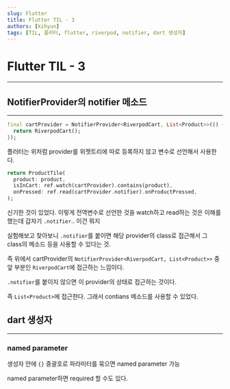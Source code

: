 ```yaml
---
slug: Flutter
title: Flutter TIL - 3
authors: [kihyun]
tags: [TIL, 플러터, flutter, riverpod, notifier, dart 생성자]
---
```


# Flutter TIL - 3
---

## NotifierProvider의 notifier 메소드
---

```dart
final cartProvider = NotifierProvider<RiverpodCart, List<Product>>(() {
  return RiverpodCart();
});
```

플러터는 위처럼 provider를 위젯트리에 따로 등록하지 않고 변수로 선언해서 사용한다.

```dart
return ProductTile(
  product: product,
  isInCart: ref.watch(cartProvider).contains(product),
  onPressed: ref.read(cartProvider.notifier).onProductPressed,
);
```

신기한 것이 있었다. 이렇게 전역변수로 선언한 것을 watch하고 read하는 것은 이해를 했는데 갑자기 `.notifier`.. 이건 뭐지

실험해보고 찾아보니 `.notifier`를 붙이면 해당 provider의 class로 접근해서 그 class의 메소드 등을 사용할 수 있다는 것.

즉 위에서 cartProvider의 `NotifierProvider<RiverpodCart, List<Product>>` 중 앞 부분인 `RiverpodCart`에 접근하는 느낌이다.

`.notifier`를 붙이지 않으면 이 provider의 상태로 접근하는 것이다.

즉 `List<Product>`에 접근한다. 그래서 contians 메소드를 사용할 수 있었다.

## dart 생성자

---

### named parameter

생성자 안에 `{}` 중괄호로 파라미터를 묶으면 named parameter 가능

named parameter하면 required 할 수도 있다.
